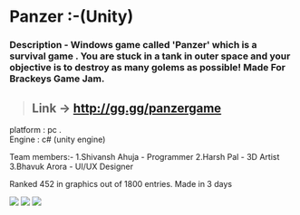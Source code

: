 

# Panzer :-(Unity)

### Description - Windows game called 'Panzer' which is a survival game . You are stuck in a tank in outer space and your objective is to destroy as many golems as possible!  Made For Brackeys Game Jam. 

> ## Link -> http://gg.gg/panzergame  


platform : pc .  
Engine : c# (unity engine)

Team members:-
	1.Shivansh Ahuja - Programmer
	2.Harsh Pal - 3D Artist
	3.Bhavuk Arora - UI/UX Designer
  
Ranked 452 in graphics out of 1800 entries. Made in 3 days

<img src="https://i.imgur.com/pqWvYLP.png"/>  <img src="https://i.imgur.com/OtiqX1t.png"/>
<img src="https://i.imgur.com/j27jvqq.png"/>



